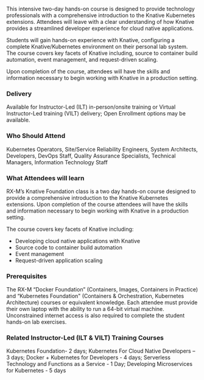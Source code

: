 <!-- Knative Foundation -->

This intensive two-day hands-on course is designed to provide technology professionals with a comprehensive introduction to the Knative Kubernetes extensions. Attendees will leave with a clear understanding of how Knative provides a streamlined developer experience for cloud native applications.

Students will gain hands-on experience with Knative, configuring a complete Knative/Kubernetes environment on their personal lab system. The course covers key facets of Knative including, source to container build automation, event management, and request-driven scaling.

Upon completion of the course, attendees will have the skills and information necessary to begin working with Knative in a production setting.


### Delivery

Available for Instructor-Led (ILT) in-person/onsite training or Virtual Instructor-Led training (VILT) delivery; Open Enrollment options may be available.


### Who Should Attend

Kubernetes Operators, Site/Service Reliability Engineers, System Architects, Developers, DevOps Staff, Quality Assurance Specialists, Technical Managers, Information Technology Staff


### What Attendees will learn

RX-M’s Knative Foundation class is a two day hands-on course designed to provide a comprehensive introduction to the Knative Kubernetes extensions. Upon completion of the course attendees will have the skills and information necessary to begin working with Knative in a production setting.

The course covers key facets of Knative including:

- Developing cloud native applications with Knative
- Source code to container build automation
- Event management
- Request-driven application scaling


### Prerequisites

The RX-M “Docker Foundation” (Containers, Images, Containers in Practice)  and “Kubernetes Foundation" (Containers & Orchestration, Kubernetes Architecture) courses or equivalent knowledge. Each attendee must provide their own laptop with the ability to run a 64-bit virtual machine. Unconstrained internet access is also required to complete the student hands-on lab exercises.


### Related  Instructor-Led (ILT & VILT) Training Courses

Kubernetes Foundation- 2 days; Kubernetes For Cloud Native Developers – 3 days; Docker + Kubernetes for Developers - 4 days; Serverless Technology and Functions as a Service - 1 Day; Developing Microservices for Kubernetes - 5 days
